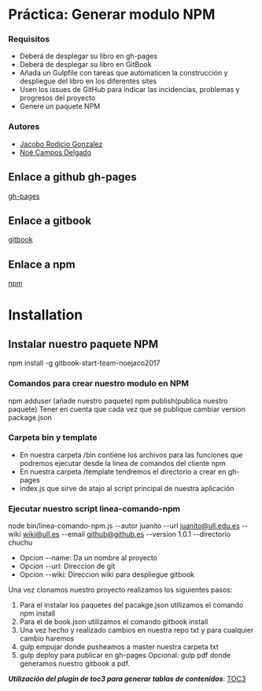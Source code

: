 #
# Práctica: Generar modulo NPM

### Requisitos

* Deberá de desplegar su libro en gh-pages
* Deberá de desplegar su libro en GitBook
* Añada un Gulpfile con tareas que automaticen la construcción y despliegue del libro en los diferentes sites
* Usen los issues de GitHub para indicar las incidencias, problemas y progresos del proyecto
* Genere un paquete NPM

### Autores

* [Jacobo Rodicio Gonzalez](http://alu0100836059.github.io/pagina_personal/)
* [Noé Campos Delgado](dsi1516.github.io/Practica1)

## Enlace a github gh-pages
[gh-pages](https://ull-esit-sytw-1617.github.io/tareas-iniciales-noejaco2017/)

## Enlace a gitbook
[gitbook](https://alu0100836059.gitbooks.io/apuntessytw/content/)

## Enlace a npm
[npm](https://www.npmjs.com/package/gitbook-start-team-noejaco2017)



# Installation

## Instalar nuestro paquete NPM
npm install -g gitbook-start-team-noejaco2017 

### Comandos para crear nuestro modulo en NPM
npm adduser (añade nuestro paquete)
npm publish(publica nuestro paquete)
Tener en cuenta que cada vez que se publique cambiar version package.json

### Carpeta bin y template
* En nuestra carpeta /bin contiene los archivos para las funciones que podremos ejecutar desde la linea de comandos del cliente npm
* En nuestra carpeta /template tendremos el directorio a crear en gh-pages
*  index.js que sirve de atajo al script principal de nuestra aplicación

### Ejecutar nuestro script linea-comando-npm
node bin/linea-comando-npm.js --autor juanito --url juanito@ull.edu.es --wiki wiki@ull.es --email github@github.es --version 1.0.1 --directorio chuchu
* Opcion --name: Da un nombre al proyecto
* Opcion --url: Direccion de git
* Opcion --wiki: Direccion wiki para despliegue gitbook 


Una vez clonamos nuestro proyecto realizamos los siguientes pasos:
1. Para el instalar los paquetes del pacakge.json utilizamos el comando npm install
2. Para el de book.json utilizamos el comando gitbook install
3. Una vez hecho y realizado cambios en nuestra repo txt y para cualquier cambio haremos
4. gulp empujar donde pusheamos a master nuestra carpeta txt
5. gulp deploy para publicar en gh-pages
Opcional: gulp pdf donde generamos nuestro gitbook a pdf.



___Utilización del plugin de toc3 para generar tablas de contenidos___:
[TOC3](https://plugins.gitbook.com/plugin/toc3)
